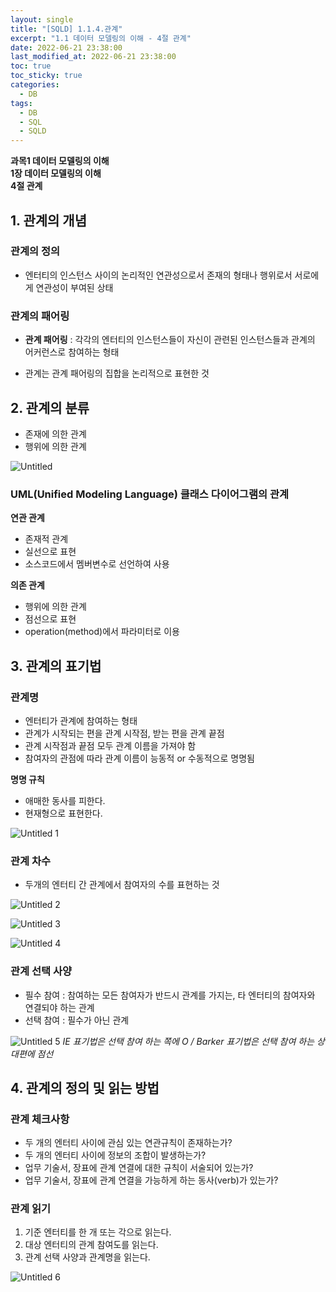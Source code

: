 ```yaml
---
layout: single
title: "[SQLD] 1.1.4.관계"
excerpt: "1.1 데이터 모델링의 이해 - 4절 관계"
date: 2022-06-21 23:38:00
last_modified_at: 2022-06-21 23:38:00
toc: true
toc_sticky: true
categories:
  - DB
tags:
  - DB
  - SQL
  - SQLD
---
```

**과목1 데이터 모델링의 이해  
1장 데이터 모델링의 이해  
4절 관계**

## 1. 관계의 개념

### 관계의 정의

- 엔터티의 인스턴스 사이의 논리적인 연관성으로서 존재의 형태나 행위로서 서로에게 연관성이 부여된 상태

### 관계의 패어링

- **관계 패어링** : 각각의 엔터티의 인스턴스들이 자신이 관련된 인스턴스들과 관계의 어커런스로 참여하는 형태

- 관계는 관계 패어링의 집합을 논리적으로 표현한 것

## 2. 관계의 분류

- 존재에 의한 관계
- 행위에 의한 관계

![Untitled](https://user-images.githubusercontent.com/60471550/174786589-d7da243c-0225-438c-9eaf-c85c04159b3d.png)

### UML(Unified Modeling Language) 클래스 다이어그램의 관계

**연관 관계**

- 존재적 관계
- 실선으로 표현
- 소스코드에서 멤버변수로 선언하여 사용

**의존 관계**

- 행위에 의한 관계
- 점선으로 표현
- operation(method)에서 파라미터로 이용

## 3. 관계의 표기법

### 관계명

- 엔터티가 관계에 참여하는 형태
- 관계가 시작되는 편을 관계 시작점, 받는 편을 관계 끝점
- 관계 시작점과 끝점 모두 관계 이름을 가져야 함
- 참여자의 관점에 따라 관계 이름이 능동적 or 수동적으로 명명됨

**명명 규칙**

- 애매한 동사를 피한다.
- 현재형으로 표현한다.

![Untitled 1](https://user-images.githubusercontent.com/60471550/174787129-85fe0f6a-760f-4b49-9437-51af53538181.png)

### 관계 차수

- 두개의 엔터티 간 관계에서 참여자의 수를 표현하는 것

![Untitled 2](https://user-images.githubusercontent.com/60471550/174787209-14d657bf-5981-4ab0-84c8-7fef8f004be3.png)

![Untitled 3](https://user-images.githubusercontent.com/60471550/174787247-8d2979c3-dfcc-4ac9-b543-554d9d10d981.png)


![Untitled 4](https://user-images.githubusercontent.com/60471550/174787284-62acdee0-7640-4e59-bc24-0bc3fa4f11a3.png)

### 관계 선택 사양

- 필수 참여 : 참여하는 모든 참여자가 반드시 관계를 가지는, 타 엔터티의 참여자와 연결되야 하는 관계
- 선택 참여 : 필수가 아닌 관계

![Untitled 5](https://user-images.githubusercontent.com/60471550/174787385-dc64a3bd-e0cc-4bee-baa7-f1aa1ef0b13b.png)
*IE 표기법은 선택 참여 하는 쪽에 O / Barker 표기법은 선택 참여 하는 상대편에 점선*

## 4. 관계의 정의 및 읽는 방법

### 관계 체크사항

- 두 개의 엔터티 사이에 관심 있는 연관규칙이 존재하는가?
- 두 개의 엔터티 사이에 정보의 조합이 발생하는가?
- 업무 기술서, 장표에 관계 연결에 대한 규칙이 서술되어 있는가?
- 업무 기술서, 장표에 관계 연결을 가능하게 하는 동사(verb)가 있는가?

### 관계 읽기

1. 기준 엔터티를 한 개 또는 각으로 읽는다.
2. 대상 엔터티의 관계 참여도를 읽는다.
3. 관계 선택 사양과 관계명을 읽는다.

![Untitled 6](https://user-images.githubusercontent.com/60471550/174787876-d5ac5b6f-abe8-4bd8-8a1c-5080ad20ac61.png)